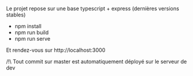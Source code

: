 Le projet repose sur une base typescript + express (dernières versions stables)

- npm install
- npm run build
- npm run serve

Et rendez-vous sur http://localhost:3000

/!\ Tout commit sur master est automatiquement déployé sur le serveur de dev
